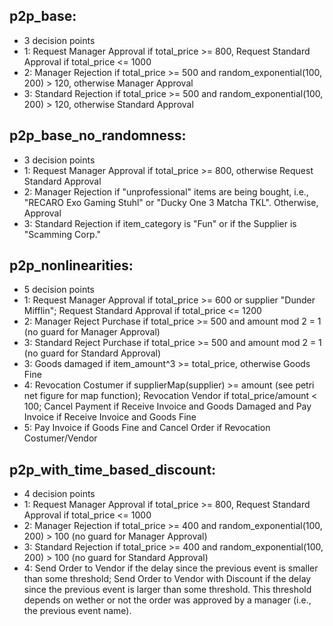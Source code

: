 ## p2p_base: 
- 3 decision points
- 1: Request Manager Approval if total_price >= 800, Request Standard Approval if total_price <= 1000
- 2: Manager Rejection if total_price >= 500 and random_exponential(100, 200) > 120, otherwise Manager Approval 
- 3: Standard Rejection if total_price >= 500 and random_exponential(100, 200) > 120, otherwise Standard Approval 

## p2p_base_no_randomness: 
- 3 decision points
- 1: Request Manager Approval if total_price >= 800, otherwise Request Standard Approval 
- 2: Manager Rejection if "unprofessional" items are being bought, i.e., "RECARO Exo Gaming Stuhl" or "Ducky One 3 Matcha TKL". Otherwise, Approval
- 3: Standard Rejection if item_category is "Fun" or if the Supplier is "Scamming Corp." 

## p2p_nonlinearities: 
- 5 decision points
- 1: Request Manager Approval if total_price >= 600 or supplier "Dunder Mifflin"; Request Standard Approval if total_price <= 1200
- 2: Manager Reject Purchase if total_price >= 500 and amount mod 2 = 1 (no guard for Manager Approval)
- 3: Standard Reject Purchase if total_price >= 500 and amount mod 2 = 1 (no guard for Standard Approval)
- 3: Goods damaged if item_amount^3 >= total_price, otherwise Goods Fine
- 4: Revocation Costumer if supplierMap(supplier) >= amount (see petri net figure for map function); Revocation Vendor if total_price/amount < 100; Cancel Payment if Receive Invoice and Goods Damaged and Pay Invoice if Receive Invoice and Goods Fine
- 5: Pay Invoice if Goods Fine and Cancel Order if Revocation Costumer/Vendor 
	
## p2p_with_time_based_discount:
- 4 decision points
- 1: Request Manager Approval if total_price >= 800, Request Standard Approval if total_price <= 1000
- 2: Manager Rejection if total_price >= 400 and random_exponential(100, 200) > 100 (no guard for Manager Approval)
- 3: Standard Rejection if total_price >= 400 and random_exponential(100, 200) > 100 (no guard for Standard Approval)
- 4: Send Order to Vendor if the delay since the previous event is smaller than some threshold; Send Order to Vendor with Discount if the delay since the previous event is larger than some threshold. This threshold depends on wether or not the order was approved by a manager (i.e., the previous event name).

